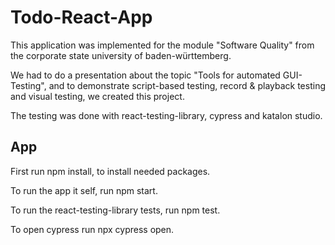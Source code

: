 # Todo-React-App

This application was implemented for the module "Software Quality" from the corporate state university of baden-württemberg. 

We had to do a presentation about the topic "Tools for automated GUI-Testing", and to demonstrate script-based testing, record & playback testing and visual testing, we created this project.

The testing was done with react-testing-library, cypress and katalon studio.


## App

First run npm install, to install needed packages.

To run the app it self, run npm start.

To run the react-testing-library tests, run npm test.

To open cypress run npx cypress open.